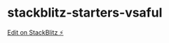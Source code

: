 # stackblitz-starters-vsaful

[Edit on StackBlitz ⚡️](https://stackblitz.com/edit/stackblitz-starters-vsaful)